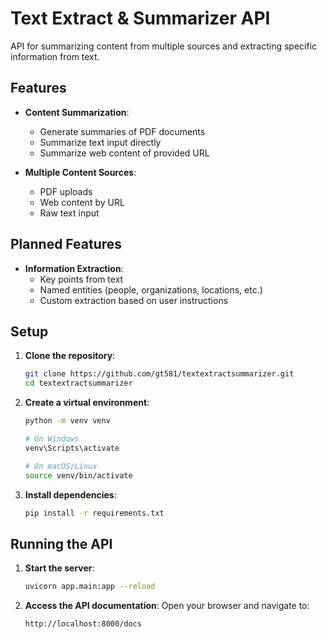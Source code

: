 # Text Extract & Summarizer API

API for summarizing content from multiple sources and extracting specific information from text.

## Features

- **Content Summarization**:
  - Generate summaries of PDF documents
  - Summarize text input directly
  - Summarize web content of provided URL

- **Multiple Content Sources**:
  - PDF uploads
  - Web content by URL
  - Raw text input

## Planned Features

- **Information Extraction**:
  - Key points from text
  - Named entities (people, organizations, locations, etc.)
  - Custom extraction based on user instructions

## Setup

1. **Clone the repository**:
   ```bash
   git clone https://github.com/gt581/textextractsummarizer.git
   cd textextractsummarizer
   ```

2. **Create a virtual environment**:
   ```bash
   python -m venv venv
   
   # On Windows
   venv\Scripts\activate
   
   # On macOS/Linux
   source venv/bin/activate
   ```

3. **Install dependencies**:
   ```bash
   pip install -r requirements.txt
   ```

## Running the API

1. **Start the server**:
   ```bash
   uvicorn app.main:app --reload
   ```

2. **Access the API documentation**:
   Open your browser and navigate to:
   ```
   http://localhost:8000/docs
   ```